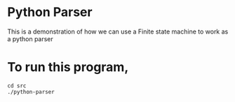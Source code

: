 # Python Parser

This is a demonstration of how we can use a Finite state machine to work as a python parser

# To run this program,
```
cd src
./python-parser
```
